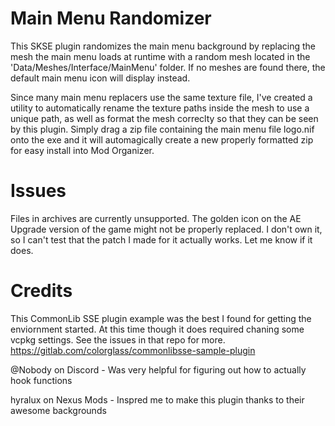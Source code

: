 # Main Menu Randomizer
This SKSE plugin randomizes the main menu background by
replacing the mesh the main menu loads at runtime with a random mesh
located in the 'Data/Meshes/Interface/MainMenu' folder.
If no meshes are found there, the default main menu icon will display instead.


Since many main menu replacers use the same texture file, I've created a utility to automatically
rename the texture paths inside the mesh to use a unique path, as well as format the mesh correclty
so that they can be seen by this plugin. Simply drag a zip file containing the main menu file logo.nif
onto the exe and it will automagically create a new properly formatted zip for easy install into Mod Organizer.

# Issues
Files in archives are currently unsupported.
The golden icon on the AE Upgrade version of the game might not be properly replaced.
I don't own it, so I can't test that the patch I made for it actually works. Let me know if it does.

# Credits
This CommonLib SSE plugin example was the best I found for getting the enviornment started.
At this time though it does required chaning some vcpkg settings. See the issues in that repo for more.
https://gitlab.com/colorglass/commonlibsse-sample-plugin

@Nobody on Discord - Was very helpful for figuring out how to actually hook functions

hyralux on Nexus Mods - Inspred me to make this plugin thanks to their awesome backgrounds